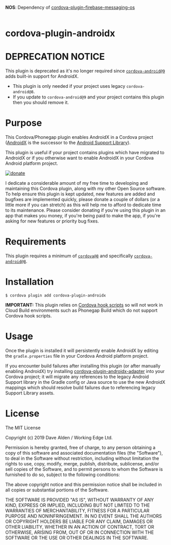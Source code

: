 <b>NOS</b>: Dependency of [cordova-plugin-firebase-messaging-os](https://github.com/OutsystemsNOS/cordova-plugin-firebase-messaging-os)</br></br>

cordova-plugin-androidx
=======================

# DEPRECATION NOTICE
This plugin is deprecated as it's no longer required since [`cordova-android@9`](https://github.com/apache/cordova-android/blob/master/RELEASENOTES.md#900-jun-23-2020) adds built-in support for AndroidX. 

- This plugin is only needed if your project uses legacy `cordova-android@8`.
- If you update to `cordova-android@9` and your project contains this plugin then you should remove it.

# Purpose
This Cordova/Phonegap plugin enables AndroidX in a Cordova project ([AndroidX](https://developer.android.com/jetpack/androidx/migrate) is the successor to the [Android Support Library](https://developer.android.com/topic/libraries/support-library/index)).

This plugin is useful if your project contains plugins which have migrated to AndroidX or if you otherwise want to enable AndroidX in your Cordova Android platform project.

<!-- DONATE -->
[![donate](https://www.paypalobjects.com/en_US/i/btn/btn_donateCC_LG_global.gif)](https://www.paypal.com/cgi-bin/webscr?cmd=_s-xclick&hosted_button_id=ZRD3W47HQ3EMJ)

I dedicate a considerable amount of my free time to developing and maintaining this Cordova plugin, along with my other Open Source software.
To help ensure this plugin is kept updated, new features are added and bugfixes are implemented quickly, please donate a couple of dollars (or a little more if you can stretch) as this will help me to afford to dedicate time to its maintenance. Please consider donating if you're using this plugin in an app that makes you money, if you're being paid to make the app, if you're asking for new features or priority bug fixes.
<!-- END DONATE -->
 

# Requirements

This plugin requires a minimum of [`cordova@8`](https://github.com/apache/cordova-cli) and specifically [`cordova-android@8`](https://github.com/apache/cordova-android).
 
# Installation

    $ cordova plugin add cordova-plugin-androidx
    
**IMPORTANT:** This plugin relies on [Cordova hook scripts](https://cordova.apache.org/docs/en/latest/guide/appdev/hooks/) so will not work in Cloud Build environments such as Phonegap Build which do not support Cordova hook scripts. 
    
# Usage

Once the plugin is installed it will persistently enable AndroidX by editing the `gradle.properties` file in your Cordova Android platform project.

If you encounter build failures after installing this plugin (or after manually enabling AndroidX) try installing [cordova-plugin-androidx-adapter](https://github.com/dpa99c/cordova-plugin-androidx-adapter) into your Cordova project; it will migrate any references to the legacy Android Support library in the Gradle config or Java source to use the new AndroidX mappings which should resolve build failures due to referencing legacy Support Library assets.

License
================

The MIT License

Copyright (c) 2019 Dave Alden / Working Edge Ltd.

Permission is hereby granted, free of charge, to any person obtaining a copy
of this software and associated documentation files (the "Software"), to deal
in the Software without restriction, including without limitation the rights
to use, copy, modify, merge, publish, distribute, sublicense, and/or sell
copies of the Software, and to permit persons to whom the Software is
furnished to do so, subject to the following conditions:

The above copyright notice and this permission notice shall be included in
all copies or substantial portions of the Software.

THE SOFTWARE IS PROVIDED "AS IS", WITHOUT WARRANTY OF ANY KIND, EXPRESS OR
IMPLIED, INCLUDING BUT NOT LIMITED TO THE WARRANTIES OF MERCHANTABILITY,
FITNESS FOR A PARTICULAR PURPOSE AND NONINFRINGEMENT. IN NO EVENT SHALL THE
AUTHORS OR COPYRIGHT HOLDERS BE LIABLE FOR ANY CLAIM, DAMAGES OR OTHER
LIABILITY, WHETHER IN AN ACTION OF CONTRACT, TORT OR OTHERWISE, ARISING FROM,
OUT OF OR IN CONNECTION WITH THE SOFTWARE OR THE USE OR OTHER DEALINGS IN
THE SOFTWARE.
